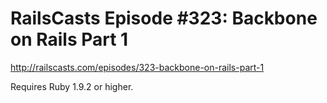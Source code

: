 # RailsCasts Episode #323: Backbone on Rails Part 1

http://railscasts.com/episodes/323-backbone-on-rails-part-1

Requires Ruby 1.9.2 or higher.
